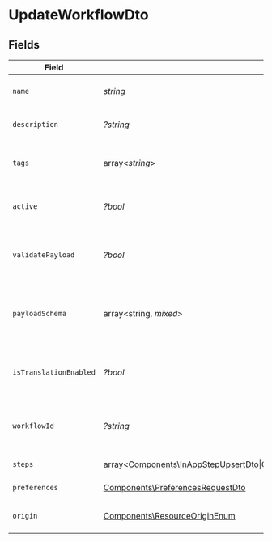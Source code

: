 # UpdateWorkflowDto


## Fields

| Field                                                                                                                                                                                                                                                                                                     | Type                                                                                                                                                                                                                                                                                                      | Required                                                                                                                                                                                                                                                                                                  | Description                                                                                                                                                                                                                                                                                               |
| --------------------------------------------------------------------------------------------------------------------------------------------------------------------------------------------------------------------------------------------------------------------------------------------------------- | --------------------------------------------------------------------------------------------------------------------------------------------------------------------------------------------------------------------------------------------------------------------------------------------------------- | --------------------------------------------------------------------------------------------------------------------------------------------------------------------------------------------------------------------------------------------------------------------------------------------------------- | --------------------------------------------------------------------------------------------------------------------------------------------------------------------------------------------------------------------------------------------------------------------------------------------------------- |
| `name`                                                                                                                                                                                                                                                                                                    | *string*                                                                                                                                                                                                                                                                                                  | :heavy_check_mark:                                                                                                                                                                                                                                                                                        | Name of the workflow                                                                                                                                                                                                                                                                                      |
| `description`                                                                                                                                                                                                                                                                                             | *?string*                                                                                                                                                                                                                                                                                                 | :heavy_minus_sign:                                                                                                                                                                                                                                                                                        | Description of the workflow                                                                                                                                                                                                                                                                               |
| `tags`                                                                                                                                                                                                                                                                                                    | array<*string*>                                                                                                                                                                                                                                                                                           | :heavy_minus_sign:                                                                                                                                                                                                                                                                                        | Tags associated with the workflow                                                                                                                                                                                                                                                                         |
| `active`                                                                                                                                                                                                                                                                                                  | *?bool*                                                                                                                                                                                                                                                                                                   | :heavy_minus_sign:                                                                                                                                                                                                                                                                                        | Whether the workflow is active                                                                                                                                                                                                                                                                            |
| `validatePayload`                                                                                                                                                                                                                                                                                         | *?bool*                                                                                                                                                                                                                                                                                                   | :heavy_minus_sign:                                                                                                                                                                                                                                                                                        | Enable or disable payload schema validation                                                                                                                                                                                                                                                               |
| `payloadSchema`                                                                                                                                                                                                                                                                                           | array<string, *mixed*>                                                                                                                                                                                                                                                                                    | :heavy_minus_sign:                                                                                                                                                                                                                                                                                        | The payload JSON Schema for the workflow                                                                                                                                                                                                                                                                  |
| `isTranslationEnabled`                                                                                                                                                                                                                                                                                    | *?bool*                                                                                                                                                                                                                                                                                                   | :heavy_minus_sign:                                                                                                                                                                                                                                                                                        | Enable or disable translations for this workflow                                                                                                                                                                                                                                                          |
| `workflowId`                                                                                                                                                                                                                                                                                              | *?string*                                                                                                                                                                                                                                                                                                 | :heavy_minus_sign:                                                                                                                                                                                                                                                                                        | Workflow ID (allowed only for code-first workflows)                                                                                                                                                                                                                                                       |
| `steps`                                                                                                                                                                                                                                                                                                   | array<[Components\InAppStepUpsertDto\|Components\EmailStepUpsertDto\|Components\SmsStepUpsertDto\|Components\PushStepUpsertDto\|Components\ChatStepUpsertDto\|Components\DelayStepUpsertDto\|Components\DigestStepUpsertDto\|Components\CustomStepUpsertDto](../../Models/Components/UpdateWorkflowDtoSteps.md)> | :heavy_check_mark:                                                                                                                                                                                                                                                                                        | Steps of the workflow                                                                                                                                                                                                                                                                                     |
| `preferences`                                                                                                                                                                                                                                                                                             | [Components\PreferencesRequestDto](../../Models/Components/PreferencesRequestDto.md)                                                                                                                                                                                                                      | :heavy_check_mark:                                                                                                                                                                                                                                                                                        | Workflow preferences                                                                                                                                                                                                                                                                                      |
| `origin`                                                                                                                                                                                                                                                                                                  | [Components\ResourceOriginEnum](../../Models/Components/ResourceOriginEnum.md)                                                                                                                                                                                                                            | :heavy_check_mark:                                                                                                                                                                                                                                                                                        | Origin of the workflow                                                                                                                                                                                                                                                                                    |